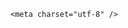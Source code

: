<!DOCTYPE html>
<html lang="zh-CN">

<head>
    
<title>广西一水文站“倒刺扶手”已拆除，为什么会在楼梯扶手安装“倒刺”，出于什么考量？_腾讯新闻</title>
<meta name="keywords" content="楼梯扶手,水文,倒刺,广西,安全性,柳州">
<meta name="description" content="近日，有网民反映广西柳州市鹿寨县一在建的水位站楼梯扶手安装铁片和倒刺，存在安全隐患。5月17日，柳州水文中心发布情况通报，全文如下：近日，有网民反映鹿寨县一在建的水位站楼梯扶手安装铁片和倒刺，存在安全隐患。为确保周边群众的安全，我中心立即组织开展论证工作，结合媒体与网民的建议，研究决定做拆除处理，并于...">
<meta name="author" content="腾讯网">
<meta name="copyright" content="Copyright 1998 - 2025 Tencent. All Rights Reserved">
<meta property="og:type" content="news" />

<meta property="og:title" content="广西一水文站“倒刺扶手”已拆除，为什么会在楼梯扶手安装“倒刺”，出于什么考量？_腾讯新闻" />
<meta property="og:description" content="近日，有网民反映广西柳州市鹿寨县一在建的水位站楼梯扶手安装铁片和倒刺，存在安全隐患。5月17日，柳州水文中心发布情况通报，全文如下：近日，有网民反映鹿寨县一在建的水位站楼梯扶手安装铁片和倒刺，存在安全隐患。为确保周边群众的安全，我中心立即组织开展论证工作，结合媒体与网民的建议，研究决定做拆除处理，并于..." />
<meta property="og:url" content="https://news.qq.com/rain/a/20250518Q02SJG00" />
<meta property="og:image" content="https://inews.gtimg.com/news_ls/OPpV9jBBAxZHW0lhKGRBA3OkwALgnwGSMMTP7odW4RIeUAA_640330/0" />
<meta property="article:author" content="" />
<meta property="article:published_time" content="2025-05-18 17:28:13" />
<meta property="category" content="" />

    <meta charset="utf-8" />
<meta http-equiv="X-UA-Compatible" content="IE=Edge" />
<meta name="viewport" content="width=device-width, initial-scale=1, shrink-to-fit=no" />
<link rel="dns-prefetch" href="mat1.gtimg.com">
<link rel="dns-prefetch" href="i.news.qq.com">
<link rel="shortcut icon" href="https://mat1.gtimg.com/qqcdn/qqindex2021/favicon.ico">
<script nomodule="true" src="https://mat1.gtimg.com/qqcdn/qqindex2021/common-static/20240515201444/core3-37-1.min.js"></script>
<script>
  try {
    if (!window.IntersectionObserver) {
      var observerScript = document.createElement('script');
      observerScript.src = "https://mat1.gtimg.com/qqcdn/qqindex2021/common-static/20241024141058/intersection-observer-polyfill.js";
      document.head.appendChild(observerScript);
    }
  } catch (error) {}
</script>

<script>
  try {
    if (!Element.prototype.scrollTo) {
      var scrollScript = document.createElement('script');
      scrollScript.src = "https://mat1.gtimg.com/qqcdn/qqindex2021/common-static/20241025153001/scroll-behavior-polyfill.js";
      document.head.appendChild(scrollScript);
    }
  } catch (error) {}
</script>
<script>
  try {
    if ('scrollRestoration' in window.history) {
      window.history.scrollRestoration = 'manual';
    }
    window.isPcClient = Boolean(window.electron) && (
      window.navigator.userAgent.indexOf('pc-client') > 0 ||
      window.navigator.userAgent.indexOf('TencentNews') > 0
    );
  } catch {}
</script>
<script>
  try {
    if (window.isPcClient) {
      var bodyStyle = document.createElement('style');
      bodyStyle.innerText = 'body{ zoom: 0.95 }';
      document.head.appendChild(bodyStyle);
    }
  } catch {}
</script>
<script>
  window.DATA = {"final_declare":["个人观点，仅供参考"],"news_app_recommend_status":4,"FadCid":"","adInfo":{"openAds":1,"openAdsComment":1,"openAdsPhotos":1,"openAdsText":1,"openRelatedNewsAd":1},"all_long_pic":1,"atype":232,"copyright_share":"本文来自腾讯新闻客户端创作者，不代表腾讯新闻的观点和立场。","disableDeclare":1,"question_id":"","self_declare":{"declare":"个人观点，仅供参考"},"categoryrray":{"category_id":"229","sub_category_id":"2044"},"content":null,"intro":"","likeInfo":0,"title":"广西一水文站“倒刺扶手”已拆除，为什么会在楼梯扶手安装“倒刺”，出于什么考量？","is_deleted":0,"questionInfo":{"abstract":"","id":"20250518Q02SJG00","longtitle":"广西一水文站“倒刺扶手”已拆除，为什么在楼梯扶手安“倒刺”？","question_short_title":"广西一水文站“倒刺扶手”已拆除，为什么会在楼梯扶手安装“倒刺”，出于什么考量？","relate_extend_infos":[{"abstract":"近日，有网民反映广西柳州市鹿寨县一在建的水位站楼梯扶手安装铁片和倒刺，存在安全隐患。5月17日，柳州水文中心发布情况通报，全文如下：近日，有网民反映鹿寨县一在建的水位站楼梯扶手安装铁片和倒刺，存在安全隐患。为确保周边群众的安全，我中心立即组织开展论证工作，结合媒体与网民的建议，研究决定做拆除处理，并于...","articletype":"0","id":"20250517A067BM00","longtitle":"广西鹿寨一水文站“倒刺扶手”存安全隐患 官方通报处理情况","picShowType":"90092","thumbnails_qqnews":["https://inews.gtimg.com/om_ls/OzE41pSplt1OfwLW9oxagjIbROXJNY6Ybe7qcwkkHe8A4AA_294195/0"],"title":"广西鹿寨一水文站“倒刺扶手”存安全隐患 官方通报处理情况","url":"https://view.inews.qq.com/a/20250517A067BM00"}],"thumbnails_qqnews":["https://inews.gtimg.com/om_ls/OXFc5edvlXw1EJN3d5RtA_Rf5Bxk0Um0CFhIWGkMCGPiYAA_294195/0"],"title":"广西一水文站“倒刺扶手”已拆除，为什么会在楼梯扶手安装“倒刺”，出于什么考量？","url":"http://view.inews.qq.com/a/20250518Q02SJG00"},"ret":0,"shareDesc":"腾讯新闻","shareImg":"https://inews.gtimg.com/om_ls/OXFc5edvlXw1EJN3d5RtA_Rf5Bxk0Um0CFhIWGkMCGPiYAA_870492/0","commentid":"","copyright_wording_share":"免责声明","detail_entry":{"is_orignal":1,"orignal_entry":1},"id":"20250518Q02SJG00","safe_cntl":{"close_all_emoticon_comment":0,"close_global_news_sis":0,"close_share_pull":0,"close_comment_dislike":0,"close_relate_thing":0,"emoticon_comment_mode":0,"close_all_ad":0,"close_all_favorite":0,"close_all_rel":0},"attribute":{},"channelEntryJumpType":1,"emojiRelatedSwitch":1,"surl":"https://view.inews.qq.com/a/20250518Q02SJG00","abstract":"","article_category":"229","card":{"vip_icon_night":"http://inews.gtimg.com/newsapp_ls/0/14876052067/0","vip_place":"left","vip_icon":"http://inews.gtimg.com/newsapp_ls/0/14876051701/0","vip_type_new":"30012","chlid":"22983986","uin":"ecbe89d289b6198c7996f16538ebc224f9","update_frequency":"1970-01-01 08:00:00","vip_type":"30012","cpLevel":2,"chlname":"问答课代表","desc":"腾讯新闻问答课代表，结合当下热点新闻和网友热议，发现好问题，期待好回答。","vip_desc":"腾讯新闻问答课代表官方账号","suid":"8QMc339d5IQeuTzY5QN3","icon":"https://inews.gtimg.com/om_ls/OPBO91JgEbYG-O62jC2hCRA_yoydsA8oEANb87pxgNxKgAA_200200/0","msgEntry":1,"liveInfo":{}},"content_words_num":32,"extra_property":{"FeedbackDetailDisableInsert":1,"zanSkinType":""},"isSensitive":0,"forbidCommentUpDown":0,"iNewsRecommendLevel":1,"relate_extend_infos":{"url":"http://view.inews.qq.com/a/20250517A067BM00","abstract":"近日，有网民反映广西柳州市鹿寨县一在建的水位站楼梯扶手安装铁片和倒刺，存在安全隐患。5月17日，柳州水文中心发布情况通报，全文如下：近日，有网民反映鹿寨县一在建的水位站楼梯扶手安装铁片和倒刺，存在安全隐患。为确保周边群众的安全，我中心立即组织开展论证工作，结合媒体与网民的建议，研究决定做拆除处理，并于...","id":"20250517A067BM00","imgURL":"https://inews.gtimg.com/om_ls/OzE41pSplt1OfwLW9oxagjIbROXJNY6Ybe7qcwkkHe8A4AA_640330/0","imgURLSmall":"https://inews.gtimg.com/om_ls/OzE41pSplt1OfwLW9oxagjIbROXJNY6Ybe7qcwkkHe8A4AA_150120/0","longTitle":"广西鹿寨一水文站“倒刺扶手”存安全隐患 官方通报处理情况","title":"广西鹿寨一水文站“倒刺扶手”存安全隐患 官方通报处理情况"},"time":"2025-05-18 10:28:25","url":"https://view.inews.qq.com/a/20250518Q02SJG00","already_answer":false,"answer_num":1,"ai_switch":true,"closeCommentBanner":0,"emojiSwitch":1,"enableDiffusion":1,"news_update_time":1747562485,"remarks":"","cms_id":"20250518Q02SJG00","articleId":"20250518Q03YOW00","article_type":232,"tags":"","desc":"近日，有网民反映广西柳州市鹿寨县一在建的水位站楼梯扶手安装铁片和倒刺，存在安全隐患。5月17日，柳州水文中心发布情况通报，全文如下：近日，有网民反映鹿寨县一在建的水位站楼梯扶手安装铁片和倒刺，存在安全隐患。为确保周边群众的安全，我中心立即组织开展论证工作，结合媒体与网民的建议，研究决定做拆除处理，并于...","videoArr":[]};
</script>
<script>
  window.channelInfo = {"channelConfig":{"channelNav":[{"_auto_id":"1","active_alien_img":"","alien_img":"","channel_id":"news_news_home","is_local":"0","link":"https://www.qq.com","name_cn":"首页","name_en":"home"},{"_auto_id":"2","active_alien_img":"","alien_img":"","channel_id":"news_news_top","is_local":"0","link":"","name_cn":"要闻","name_en":"news"},{"_auto_id":"4","active_alien_img":"","alien_img":"","channel_id":"news_news_bj","is_local":"1","link":"","name_cn":"北京","name_en":"bj"},{"_auto_id":"5","active_alien_img":"","alien_img":"","channel_id":"news_news_finance","is_local":"0","link":"","name_cn":"财经","name_en":"finance"},{"_auto_id":"6","active_alien_img":"","alien_img":"","channel_id":"news_news_tech","is_local":"0","link":"","name_cn":"科技","name_en":"tech"},{"_auto_id":"7","active_alien_img":"","alien_img":"","channel_id":"tv","is_local":"0","link":"https://v.qq.com/channel/tv/?ptag=qqnews","name_cn":"电视剧","name_en":"tv"},{"_auto_id":"8","active_alien_img":"","alien_img":"","channel_id":"news_news_qa","is_local":"0","link":"","name_cn":"热问","name_en":"qa"},{"_auto_id":"9","active_alien_img":"","alien_img":"","channel_id":"news_news_ent","is_local":"0","link":"","name_cn":"娱乐","name_en":"ent"},{"_auto_id":"10","active_alien_img":"","alien_img":"","channel_id":"variety","is_local":"0","link":"https://v.qq.com/channel/variety/?ptag=qqnews","name_cn":"综艺","name_en":"variety"},{"_auto_id":"11","active_alien_img":"","alien_img":"","channel_id":"news_news_sports","is_local":"0","link":"","name_cn":"体育","name_en":"sports"},{"_auto_id":"13","active_alien_img":"","alien_img":"","channel_id":"news_news_nba","is_local":"0","link":"","name_cn":"NBA","name_en":"nba"},{"_auto_id":"14","active_alien_img":"","alien_img":"","channel_id":"news_news_world","is_local":"0","link":"","name_cn":"国际","name_en":"world"},{"_auto_id":"15","active_alien_img":"","alien_img":"","channel_id":"news_news_mil","is_local":"0","link":"","name_cn":"军事","name_en":"milite"},{"_auto_id":"16","active_alien_img":"","alien_img":"","channel_id":"news_news_auto","is_local":"0","link":"","name_cn":"汽车","name_en":"auto"},{"_auto_id":"17","active_alien_img":"","alien_img":"","channel_id":"news_news_house","is_local":"0","link":"","name_cn":"房产","name_en":"house"},{"_auto_id":"18","active_alien_img":"","alien_img":"","channel_id":"news_news_edu","is_local":"0","link":"","name_cn":"教育","name_en":"edu"},{"_auto_id":"19","active_alien_img":"","alien_img":"","channel_id":"news_news_antip","is_local":"0","link":"","name_cn":"健康","name_en":"health"},{"_auto_id":"20","active_alien_img":"","alien_img":"","channel_id":"news_news_video","is_local":"0","link":"","name_cn":"视频","name_en":"video"},{"_auto_id":"21","active_alien_img":"","alien_img":"","channel_id":"news_news_game","is_local":"0","link":"","name_cn":"游戏","name_en":"games"},{"_auto_id":"22","active_alien_img":"","alien_img":"","channel_id":"news_news_nchupin","is_local":"0","link":"","name_cn":"眼界","name_en":"chupin"},{"_auto_id":"24","active_alien_img":"","alien_img":"","channel_id":"news_news_football","is_local":"0","link":"","name_cn":"足球","name_en":"football"},{"_auto_id":"25","active_alien_img":"","alien_img":"","channel_id":"news_news_kepu","is_local":"0","link":"","name_cn":"科学","name_en":"kepu"},{"_auto_id":"26","active_alien_img":"","alien_img":"","channel_id":"news_news_digi","is_local":"0","link":"","name_cn":"数码","name_en":"digi"},{"_auto_id":"28","active_alien_img":"","alien_img":"","channel_id":"ymzx","is_local":"0","link":"https://gamer.qq.com/v2/cloudgame/game/96897?ichannel=txxwpc0Ftxxwpc1","name_cn":"元梦之星","name_en":"news_news_ymzx"},{"_auto_id":"31","active_alien_img":"","alien_img":"","channel_id":"movie","is_local":"0","link":"https://v.qq.com/channel/movie/?ptag=qqnews","name_cn":"电影","name_en":"movie"},{"_auto_id":"32","active_alien_img":"","alien_img":"","channel_id":"news_news_esport","is_local":"0","link":"","name_cn":"电竞","name_en":"esport"},{"_auto_id":"34","active_alien_img":"","alien_img":"","channel_id":"news_news_history","is_local":"0","link":"","name_cn":"历史","name_en":"history"},{"_auto_id":"35","active_alien_img":"","alien_img":"","channel_id":"news_news_baby","is_local":"0","link":"","name_cn":"育儿","name_en":"baby"},{"_auto_id":"36","active_alien_img":"","alien_img":"","channel_id":"hbjy","is_local":"0","link":"https://gp.qq.com/act/a20250421mnqlx/news.shtml","name_cn":"和平精英","name_en":"news_news_hbjy"},{"_auto_id":"37","active_alien_img":"","alien_img":"","channel_id":"cloud_gamer","is_local":"0","link":"https://gamer.qq.com/?ichannel=txxwpc0Ftxxwpc1","name_cn":"云游戏","name_en":"cloud_gamer"},{"_auto_id":"38","active_alien_img":"","alien_img":"","channel_id":"news_news_lic","is_local":"0","link":"","name_cn":"理财","name_en":"finance_licai"},{"_auto_id":"39","active_alien_img":"","alien_img":"","channel_id":"news_news_istock","is_local":"0","link":"","name_cn":"股票","name_en":"finance_stock"},{"_auto_id":"40","active_alien_img":"","alien_img":"","channel_id":"ren_min_shi_pin","is_local":"0","link":"https://news.qq.com/omn/author/8QMd3Hld74cbujbY?tab=om_video","name_cn":"人民视频","name_en":"ren_min_shi_pin"},{"_auto_id":"41","active_alien_img":"","alien_img":"","channel_id":"news_news_weather","is_local":"0","link":"https://tianqi.qq.com/index.htm","name_cn":"天气","name_en":"weather"}]}};
</script>
<script>
  window.articleConfig = {"rightConfig":[{"_auto_id":"1","category_key":"default","modules":"{\"moduleList\":[{\"title\":\"精选视频\",\"id\":\"video_album\",\"videoType\":\"tag\",\"videoId\":\"aUepxrtchGM=\"},{\"title\":\"下载条\",\"id\":\"download_banner\",\"isSticky\":1},{\"title\":\"热点榜\",\"id\":\"hot_rank_list\",\"isSticky\":1},{\"title\":\"广告推广\",\"id\":\"ssp_ad_module\",\"category\":\"ad_ssp\",\"loid\":\"109\",\"isSticky\":1}]}"}],"tonglanAdConfig":[],"bottomConfig":[],"videoAdConfig":[],"rightGameConfig":[]};
</script>
<script src="https://mat1.gtimg.com/www/js/emonitor/custom_ed041a23.js" charset="utf-8"></script>
<script>
  try {
    window.emonitorIns = emonitor.create({
      name: 'newsqq_quesionArticle',
      atta: {
        name: 'newsqq',
      },
      mode: '007',
    });
  } catch (err) {
    console.warn(err);
  }
</script>
<link href="https://mat1.gtimg.com/qqcdn/qqindex2021/common-static/hel/qqnews-pc-dc_20250515055953/static/css/qa.css" rel="stylesheet">

<script>window.__HEL_PRESET_META__={"qqnews-pc-components":{"app":{"id":1366,"name":"qqnews-pc-components","app_group_name":"qqnews-pc-components","proj_ver":{"map":{},"utime":0},"online_version":"qqnews-pc-components_20250512030958","build_version":"qqnews-pc-components_20250515055747","update_at":"2025-05-15T09:58:38.000Z","desc":"set by [init], from container [formal.pc.dc.sz100981] worker [1]"},"version":{"sub_app_name":"qqnews-pc-components","sub_app_version":"qqnews-pc-components_20250515055747","src_map":{"webDirPath":"https://mat1.gtimg.com/qqcdn/qqindex2021/common-static/hel/qqnews-pc-components_20250515055747","htmlIndexSrc":"https://mat1.gtimg.com/qqcdn/qqindex2021/common-static/hel/qqnews-pc-components_20250515055747/index.html","extractMode":"all","iframeSrc":"","chunkCssSrcList":["https://mat1.gtimg.com/qqcdn/qqindex2021/common-static/hel/qqnews-pc-components_20250515055747/static/css/index.css"],"chunkJsSrcList":["https://mat1.gtimg.com/qqcdn/qqindex2021/common-static/hel/qqnews-pc-components_20250515055747/static/js/index.js"],"staticCssSrcList":[],"staticJsSrcList":["https://mat1.gtimg.com/qqcdn/qqindex2021/static/20231212123233/react.production.min.js","https://mat1.gtimg.com/qqcdn/qqindex2021/static/20231212123233/react-dom.production.min.js","https://mat1.gtimg.com/qqcdn/qqindex2021/common-static/hel/hel-base-v16.js"],"relativeCssSrcList":[],"relativeJsSrcList":[],"privCssSrcList":[],"srvModSrcList":[],"headAssetList":[{"tag":"staticScript","append":false,"attrs":{"src":"https://mat1.gtimg.com/qqcdn/qqindex2021/static/20231212123233/react.production.min.js"}},{"tag":"staticScript","append":false,"attrs":{"src":"https://mat1.gtimg.com/qqcdn/qqindex2021/static/20231212123233/react-dom.production.min.js"}},{"tag":"staticScript","append":false,"attrs":{"src":"https://mat1.gtimg.com/qqcdn/qqindex2021/common-static/hel/hel-base-v16.js"}},{"tag":"script","append":true,"attrs":{"src":"https://mat1.gtimg.com/qqcdn/qqindex2021/common-static/hel/qqnews-pc-components_20250515055747/static/js/index.js","defer":""}},{"tag":"link","append":true,"attrs":{"href":"https://mat1.gtimg.com/qqcdn/qqindex2021/common-static/hel/qqnews-pc-components_20250515055747/static/css/index.css","rel":"stylesheet"}}],"bodyAssetList":[]},"update_at":"2025-05-15T09:58:38.000Z","create_at":"2025-05-15T09:58:38.000Z","_worker_id":"1","_is_backup":true}}}</script>
<script>window.__VIEW_PATH__="question.ejs";</script>
</head>

<body id="dc-question-body">
  <div id="root"></div>
    <iframe style="display: none;" src="https://i.news.qq.com/web_backend/getWebPacUid"></iframe>
<script src="https://mat1.gtimg.com/qqcdn/qqindex2021/common-static/20240805160928/react.production.min.js"></script>
<script src="https://mat1.gtimg.com/qqcdn/qqindex2021/common-static/20240805160928/react-dom.production.min.js"></script>
<script src="https://mat1.gtimg.com/qqcdn/qqindex2021/common-static/20241018171503/universal-report.min.js"></script>
<script defer type="text/javascript" src="https://mat1.gtimg.com/qqcdn/qqindex2021/libs/barrier/aria.js?appid=9327b8b06379d9d1728bbfbe2025ef9c" charset="utf-8"></script>
<script defer src="https://t.captcha.qq.com/TCaptcha.js"></script>
<script>document.cookie="hel_err=;path=/;";</script>
<script src="https://mat1.gtimg.com/qqcdn/qqindex2021/common-static/hel/hel-base-v16.js"></script>
<script src="https://mat1.gtimg.com/qqcdn/qqindex2021/common-static/hel/qqnews-pc-hel-entry_20250117174052/static/js/index.js"></script>
<link rel="preload" href="https://mat1.gtimg.com/qqcdn/qqindex2021/common-static/hel/qqnews-pc-dc_20250515055953/static/js/qa.js" as="script">
<link rel="preload" href="https://mat1.gtimg.com/qqcdn/qqindex2021/common-static/hel/qqnews-pc-components_20250515055747/static/js/index.js" as="script">
<script>window.loadProject("https://mat1.gtimg.com/qqcdn/qqindex2021/common-static/hel/qqnews-pc-dc_20250515055953/static/js/qa.js");</script>
<iframe id="videoFrame" style="display: none;" src="https://video.qq.com/cookie/sync_qqnews.html"></iframe>
</body>

</html>
